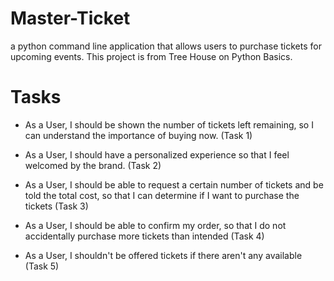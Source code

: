 # Master-Ticket
a python command line application that allows users to purchase tickets for upcoming events. This project is from Tree House on Python Basics. 

# Tasks

* As a User, I should be shown the number of tickets left remaining, so I can understand the importance of buying now. (Task 1)

* As a User, I should have a personalized experience so that I feel welcomed by the brand. (Task 2)

* As a User, I should be able to request a certain number of tickets and be told the total cost, so that I can determine if I want to purchase the tickets (Task 3)

* As a User, I should be able to confirm my order, so that I do not accidentally purchase more tickets than intended (Task 4)

* As a User, I shouldn't be offered tickets if there aren't any available (Task 5)